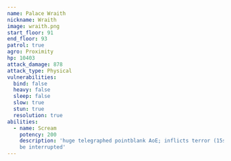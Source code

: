 ```yaml
---
name: Palace Wraith
nickname: Wraith
image: wraith.png
start_floor: 91
end_floor: 93
patrol: true
agro: Proximity
hp: 10403
attack_damage: 878
attack_type: Physical
vulnerabilities:
  bind: false
  heavy: false
  sleep: false
  slow: true
  stun: true
  resolution: true
abilities:
  - name: Scream
    potency: 200
    description: 'huge telegraphed pointblank AoE; inflicts terror (15s); can
    be interrupted'
---
```

